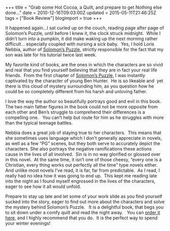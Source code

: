 +++
title = "Grab some Hot Cocoa, a Quilt, and prepare to get Nothing else done…"
date = 2010-12-16T09:03:00Z
updated = 2015-05-11T21:46:25Z
tags = ["Book Review"]
blogimport = true 
+++

It happened again…I sat curled up on the couch, reading page after page of Solomon’s Puzzle, until before I knew it, the clock struck midnight.&#160; While I didn’t turn into a pumpkin, it did make waking up the next morning rather difficult… especially coupled with nursing a sick baby.&#160; Yes, I hold Loris Nebbia, author of [Solomon’s Puzzle](http://solomonspuzzle.com/), strictly responsible for the fact that my son was late for his tutorial twice last week.&#160; 

My favorite kind of books, are the ones in which the characters are so vivid and real that you find yourself believing that they are in fact your real life friends.&#160; From the first chapter of [Solomon’s Puzzle](http://www.solomonspuzzle.com), I was instantly captivated by the character of young Ben Hunter.&#160; He is so likeable and&#160; yet there is this cloud of mystery surrounding him, as you question how he could be so completely different from his harsh and unloving father. 

I love the way the author so beautifully portrays good and evil in this book.&#160; The two main father figures in the book could not be more opposite from each other and Ben’s struggle to comprehend their differences is a compelling one.&#160;&#160; You can’t help but route for him as he struggles with more than the typical teenage battles. 

Nebbia does a great job of staying true to her characters.&#160; This means that she sometimes uses language which I don’t generally appreciate in novels, as well as a few “PG” scenes, but they both serve to accurately depict the characters. She also portrays the negative ramifications these actions cause in the lives of all involved.&#160; Sin is in no way glorified or glossed over in this novel.&#160; At the same time, it isn’t one of those cheesy, “every one is a Christian, every thing works out perfectly all the time” type novels either.&#160; And unlike most novels I’ve read, it is far, far from predictable.&#160; As I read, I really had no idea how it was going to end up.&#160; This kept me reading late into the night as I found myself engrossed in the lives of the characters, eager to see how it all would unfold.&#160; 

Prepare to stay up late and let some of your work slide as you find yourself sucked into the story, eager to find out more about the characters and solve the mystery behind Solomon’s Puzzle.&#160;&#160; It is a delightful book, that begs you to sit down under a comfy quilt and read the night away.&#160;&#160; You can [order it here](http://solomonspuzzle.com/shop/), and I highly recommend that you do.&#160; It is the perfect way to spend your winter evenings!&#160; 
